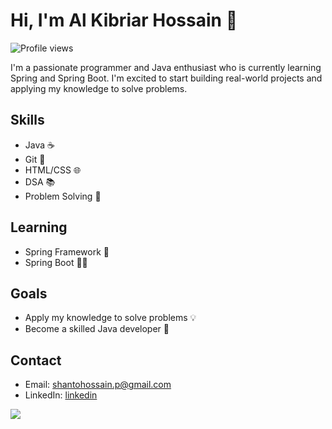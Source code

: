 # Hi, I'm Al Kibriar Hossain 👋
![Profile views](https://gpvc.arturio.dev/hello)  

I'm a passionate programmer and Java enthusiast who is currently learning Spring and Spring Boot. I'm excited to start building real-world projects and applying my knowledge to solve problems.

## Skills

- Java ☕️
- Git 🐙
- HTML/CSS 🌐
- DSA 📚
- Problem Solving 🧠

## Learning

- Spring Framework 🍃
- Spring Boot 🚀🌱

## Goals

- Apply my knowledge to solve problems 💡
- Become a skilled Java developer 🚀

## Contact

- Email: shantohossain.p@gmail.com
- LinkedIn: [linkedin](https://www.linkedin.com/in/iamkhs/)


![](https://leetcard.jacoblin.cool/iamkhs?ext=heatmap)
